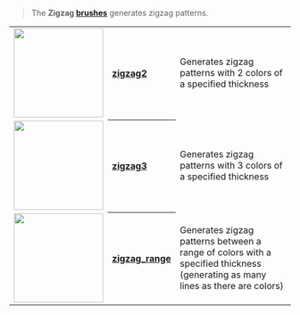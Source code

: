 > The **Zigzag [brushes](Brush-Shaders)** generates zigzag patterns.

<!-- LIST zigzags 160 -->
<table>
	<tbody>
		<tr>
			<td height="160" align="left"><a href="zigzag2"><img width="160" src="https://s3.amazonaws.com/misc.lachlanmcdonald.com/magicavoxel-shaders/icons1/zigzag2.png?cache=1594058251" alt=""></a></td>
			<th align="left"><a href="zigzag2">zigzag2</a></th>
			<td>Generates zigzag patterns with 2 colors of a specified thickness</td>
		</tr>
		<tr>
			<td height="160" align="left"><a href="zigzag3"><img width="160" src="https://s3.amazonaws.com/misc.lachlanmcdonald.com/magicavoxel-shaders/icons1/zigzag3.png?cache=1594058251" alt=""></a></td>
			<th align="left"><a href="zigzag3">zigzag3</a></th>
			<td>Generates zigzag patterns with 3 colors of a specified thickness</td>
		</tr>
		<tr>
			<td height="160" align="left"><a href="zigzag_range"><img width="160" src="https://s3.amazonaws.com/misc.lachlanmcdonald.com/magicavoxel-shaders/icons1/zigzag_range.png?cache=1594058251" alt=""></a></td>
			<th align="left"><a href="zigzag_range">zigzag_range</a></th>
			<td>Generates zigzag patterns between a range of colors with a specified thickness (generating as many lines as there are colors)</td>
		</tr>
	</tbody>
</table>
<!-- END -->

